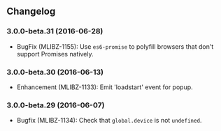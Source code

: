 ## Changelog
### 3.0.0-beta.31 (2016-06-28)
* BugFix (MLIBZ-1155): Use `es6-promise` to polyfill browsers that don't support Promises natively.

### 3.0.0-beta.30 (2016-06-13)
* Enhancement (MLIBZ-1133): Emit 'loadstart' event for popup.

### 3.0.0-beta.29 (2016-06-07)
* Bugfix (MLIBZ-1134): Check that `global.device` is not `undefined`.

